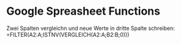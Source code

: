 # Google Spreasheet Functions
Zwei Spalten vergleichn und neue Werte in dritte Spalte schreiben:
=FILTER(A2:A;ISTNV(VERGLEICH(A2:A;B2:B;0)))
